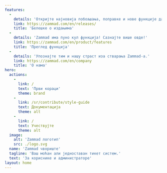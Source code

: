 ```yaml
---
features:
  - 
    details: 'Откријте најновија побољшања, поправке и нове функције да бисте извукли максимум из вашег система тикета.'
    link: https://zammad.com/en/releases/
    title: 'Белешке о издањима'
  - 
    details: 'Zammad има пуно кул функција! Сазнајте више овде!'
    link: https://zammad.com/en/product/features
    title: 'Преглед функција'
  - 
    details: 'Упознајте тим и нашу страст иза стварања Zammad-а.'
    link: https://zammad.com/en/company
    title: 'О нама'
hero:
  actions:
    - 
      link: /
      text: 'Први кораци'
      theme: brand
    - 
      link: /sr/contribute/style-guide
      text: Документација
      theme: alt
    - 
      link: /
      text: Учествујте
      theme: alt
  image:
    alt: 'Zammad логотип'
    src: ./logo.svg
  name: 'Zammad чвориште'
  tagline: 'Ваш моћан али једноставан тикет систем.'
  text: 'За кориснике и администраторе'
layout: home
---
```

